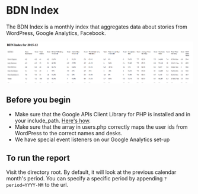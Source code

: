 # BDN Index

The BDN Index is a monthly index that aggregates data about stories from WordPress, Google Analytics, Facebook.

![screenshot](screenshot.png)

## Before you begin

- Make sure that the Google APIs Client Library for PHP is installed and in your include_path. [Here's how](https://developers.google.com/api-client-library/php/start/installation).
- Make sure that the array in users.php correctly maps the user ids from WordPress to the correct names and desks.
- We have special event listeners on our Google Analytics set-up 


## To run the report

Visit the directory root. By default, it will look at the previous calendar month's period. You can specify a specific period by appending `?period=YYYY-MM` to the url.
